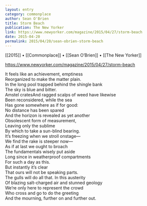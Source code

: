 ```yaml
---
layout: entry
category: commonplace
author: Sean O'Brien
title: Storm Beach
publication: The New Yorker
link: https://www.newyorker.com/magazine/2015/04/27/storm-beach
date: 2015-04-20
permalink: 2015/04/20/sean-obrien-storm-beach
---
```


[[2015]] • [[Commonplace]] • [[Sean O’Brien]] • [[The New Yorker]]

https://www.newyorker.com/magazine/2015/04/27/storm-beach

It feels like an achievement, emptiness
<br>Reorganized to make the matter plain.
<br>In the long pool trapped behind the shingle bank
<br>The sky is blue and bitter. 
<br>Amstel cratesAnd ragged scalps of weed have likewise
<br>Been reconsidered, while the sea
<br>Has gone somewhere as if for good:
<br>No distance has been spared
<br>And the horizon is revealed as yet another
<br>Obsolescent form of measurement,
<br>Leaving only the sublime 
<br>By which to take a sun-blind bearing.
<br>It’s freezing when we stroll onstage—
<br>We find the rake is steeper now— 
<br>As if at last we ought to broach
<br>The fundamentals wisely put aside
<br>Long since in weatherproof compartments
<br>For such a day as this. 
<br>But instantly it’s clear
<br>That ours will not be speaking parts.
<br>The gulls will do all that. In this austerity
<br>Of blazing salt-charged air and stunned geology
<br>We’re only here to represent the crowd
<br>Who cross and go to do the greeting
<br>And the mourning, further on and further out.
  
